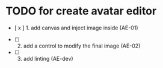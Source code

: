 # TODO for create avatar editor

- [ x ] 1. add canvas and inject image inside (AE-01)
- [ ] 2. add a control to modify the final image (AE-02)
- [ ] 3. add linting (AE-dev)
